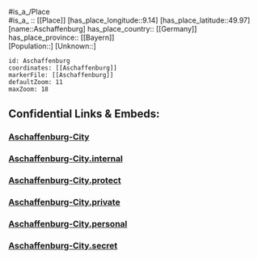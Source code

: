 ﻿---
location: [49.97,9.14] 
mapzoom: [7,12] 
mapmarker: city 
type: City
tags:
- geo/City


SpocWebEntityId: 28892
isDeleted: false
confidential: public

---
#is_a_/Place  
#is_a_ :: [[Place]] 
[has_place_longitude::9.14] 
[has_place_latitude::49.97] 
[name::Aschaffenburg] 
has_place_country:: [[Germany]]  
has_place_province:: [[Bayern]]  
[Population::] 
[Unknown::] 


```leaflet
id: Aschaffenburg
coordinates: [[Aschaffenburg]] 
markerFile: [[Aschaffenburg]] 
defaultZoom: 11 
maxZoom: 18
```


## Confidential Links & Embeds: 

### [Aschaffenburg-City](/_public/Earth/Continent/Europe/Europe~Central/Germany/Germany~West/Bayern/counties~Bayern/Aschaffenburg-City.md) 

### [Aschaffenburg-City.internal](/_internal/Earth/Continent/Europe/Europe~Central/Germany/Germany~West/Bayern/counties~Bayern/Aschaffenburg-City.internal.md) 

### [Aschaffenburg-City.protect](/_protect/Earth/Continent/Europe/Europe~Central/Germany/Germany~West/Bayern/counties~Bayern/Aschaffenburg-City.protect.md) 

### [Aschaffenburg-City.private](/_private/Earth/Continent/Europe/Europe~Central/Germany/Germany~West/Bayern/counties~Bayern/Aschaffenburg-City.private.md) 

### [Aschaffenburg-City.personal](/_personal/Earth/Continent/Europe/Europe~Central/Germany/Germany~West/Bayern/counties~Bayern/Aschaffenburg-City.personal.md) 

### [Aschaffenburg-City.secret](/_secret/Earth/Continent/Europe/Europe~Central/Germany/Germany~West/Bayern/counties~Bayern/Aschaffenburg-City.secret.md) 
